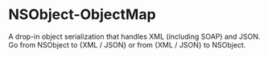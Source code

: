 NSObject-ObjectMap
==================

A drop-in object serialization that handles XML (including SOAP) and JSON. Go from NSObject to {XML / JSON} or from {XML / JSON} to NSObject.
